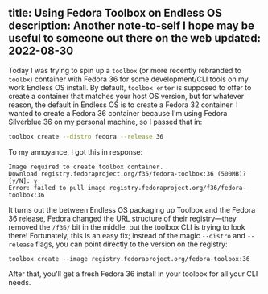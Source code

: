title: Using Fedora Toolbox on Endless OS
description: Another note-to-self I hope may be useful to someone out there on the web
updated: 2022-08-30
---

Today I was trying to spin up a `toolbox` (or more recently rebranded to `toolbx`) container with Fedora 36 for some development/CLI tools on my work Endless OS install. By default, `toolbox enter` is supposed to offer to create a container that matches your host OS version, but for whatever reason, the default in Endless OS is to create a Fedora 32 container. I wanted to create a Fedora 36 container because I'm using Fedora Silverblue 36 on my personal machine, so I passed that in:

```sh
toolbox create --distro fedora --release 36
```

To my annoyance, I got this in response:

```
Image required to create toolbox container.
Download registry.fedoraproject.org/f35/fedora-toolbox:36 (500MB)? [y/N]: y
Error: failed to pull image registry.fedoraproject.org/f36/fedora-toolbox:36
```

It turns out the between Endless OS packaging up Toolbox and the Fedora 36 release, Fedora changed the URL structure of their registry—they removed the `/f36/` bit in the middle, but the toolbox CLI is trying to look there! Fortunately, this is an easy fix; instead of the magic `--distro` and `--release` flags, you can point directly to the version on the registry:

```
toolbox create --image registry.fedoraproject.org/fedora-toolbox:36
```

After that, you'll get a fresh Fedora 36 install in your toolbox for all your CLI needs.
